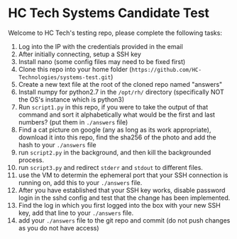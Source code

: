 # HC Tech Systems Candidate Test

Welcome to HC Tech's testing repo, please complete the following tasks:

1. Log into the IP with the credentials provided in the email
2. After initially connecting, setup a SSH key
3. Install nano (some config files may need to be fixed first)
4. Clone this repo into your home folder (`https://github.com/HC-Technologies/systems-test.git`)
5. Create a new text file at the root of the cloned repo named "answers"
6. Install numpy for python2.7 in the `/opt/rh/` directory (specifically NOT the OS's instance which is python3)
7. Run `script1.py` in this repo, if you were to take the output of that command and sort it alphabetically what would be the first and last numbers? (put them in `./answers` file)
8. Find a cat picture on google (any as long as its work appropriate), download it into this repo, find the sha256 of the photo and add the hash to your `./answers` file
9. run `script2.py` in the background, and then kill the backgrounded process.
10. run `script3.py` and redirect `stderr` and `stdout` to different files.
11. use the VM to determin the ephemeral port that your SSH connection is running on, add this to your `./answers` file.
12. After you have established that your SSH key works, disable password login in the sshd config and test that the change has been implemented.
13. Find the log in which you first logged into the box with your new SSH key, add that line to your `./answers` file.
14. add your `./answers` file to the git repo and commit (do not push changes as you do not have access)
